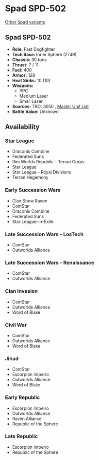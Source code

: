 # Spad SPD-502 

[Other Spad variants](../spad.md) 

## Spad SPD-502 

- **Role:** Fast Dogfighter 
- **Tech Base:** Inner Sphere (2749) 
- **Chassis:** 30 tons 
- **Thrust:** 7 / 11 
- **Fuel:** 400 
- **Armor:** 128 
- **Heat Sinks:** 10 (10) 
- **Weapons:** 
  - PPC 
  - Medium Laser 
  - Small Laser 
- **Sources:** TRO: 3050 , [Master Unit List](http://masterunitlist.info/Unit/Details/2986) 
- **Battle Value:** Unknown 

## Availability 

### Star League 

- Draconis Combine 
- Federated Suns 
- Rim Worlds Republic - Terran Corps 
- Star League 
- Star League - Royal Divisions 
- Terran Hegemony 

### Early Succession Wars 

- Clan Snow Raven 
- ComStar 
- Draconis Combine 
- Federated Suns 
- Star League-in-Exile 

### Late Succession Wars - LosTech 

- ComStar 
- Outworlds Alliance 

### Late Succession Wars - Renaissance 

- ComStar 
- Outworlds Alliance 

### Clan Invasion 

- ComStar 
- Outworlds Alliance 
- Word of Blake 

### Civil War 

- ComStar 
- Outworlds Alliance 
- Word of Blake 

### Jihad 

- ComStar 
- Escorpión Imperio 
- Outworlds Alliance 
- Word of Blake 

### Early Republic 

- Escorpión Imperio 
- Outworlds Alliance 
- Raven Alliance 
- Republic of the Sphere 

### Late Republic 

- Escorpión Imperio 
- Republic of the Sphere 

